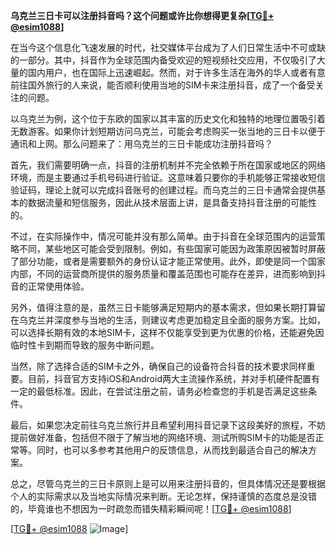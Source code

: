 **乌克兰三日卡可以注册抖音吗？这个问题或许比你想得更复杂[[TG💪+ @esim1088](https://t.me/s/esim1088)]**

在当今这个信息化飞速发展的时代，社交媒体平台成为了人们日常生活中不可或缺的一部分。其中，抖音作为全球范围内备受欢迎的短视频社交应用，不仅吸引了大量的国内用户，也在国际上迅速崛起。然而，对于许多生活在海外的华人或者有意前往国外旅行的人来说，能否顺利使用当地的SIM卡来注册抖音，成了一个备受关注的问题。

以乌克兰为例，这个位于东欧的国家以其丰富的历史文化和独特的地理位置吸引着无数游客。如果你计划短期访问乌克兰，可能会考虑购买一张当地的三日卡以便于通讯和上网。那么问题来了：用乌克兰的三日卡能成功注册抖音吗？

首先，我们需要明确一点，抖音的注册机制并不完全依赖于所在国家或地区的网络环境，而是主要通过手机号码进行验证。这意味着只要你的手机能够正常接收短信验证码，理论上就可以完成抖音账号的创建过程。而乌克兰的三日卡通常会提供基本的数据流量和短信服务，因此从技术层面上讲，是具备支持抖音注册的可能性的。

不过，在实际操作中，情况可能并没有那么简单。由于抖音在全球范围内的运营策略不同，某些地区可能会受到限制。例如，有些国家可能因为政策原因被暂时屏蔽了部分功能，或者是需要额外的身份认证才能正常使用。此外，即使是同一个国家内部，不同的运营商所提供的服务质量和覆盖范围也可能存在差异，进而影响到抖音的正常使用体验。

另外，值得注意的是，虽然三日卡能够满足短期内的基本需求，但如果长期打算留在乌克兰并深度参与当地的生活，则建议考虑更加稳定且全面的服务方案。比如，可以选择长期有效的本地SIM卡，这样不仅能享受到更为优惠的价格，还能避免因临时性卡到期而导致的服务中断问题。

当然，除了选择合适的SIM卡之外，确保自己的设备符合抖音的技术要求同样重要。目前，抖音官方支持iOS和Android两大主流操作系统，并对手机硬件配置有一定的最低标准。因此，在尝试注册之前，请务必检查您的手机是否满足这些条件。

最后，如果您决定前往乌克兰旅行并且希望利用抖音记录下这段美好的旅程，不妨提前做好准备，包括但不限于了解当地的网络环境、测试所购SIM卡的功能是否正常等。同时，也可以多参考其他用户的反馈信息，从而找到最适合自己的解决方案。

总之，尽管乌克兰的三日卡原则上是可以用来注册抖音的，但具体情况还是要根据个人的实际需求以及当地实际情况来判断。无论怎样，保持谨慎的态度总是没错的，毕竟谁也不想因为一时疏忽而错失精彩瞬间呢！[[TG💪+ @esim1088](https://t.me/s/esim1088)]

[[TG💪+ @esim1088](https://t.me/s/esim1088) ![Image](https://i.postimg.cc/4NQfJmqS/Snipaste-2025-05-13-00-14-12.png)]